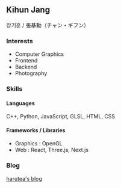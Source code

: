 ## Kihun Jang

장기훈 / 張基勳（チャン・ギフン）

### Interests
- Computer Graphics
- Frontend
- Backend
- Photography

### Skills
#### Languages
C++, Python, JavaScript, GLSL, HTML, CSS

#### Frameworks / Libraries
- Graphics : OpenGL
- Web : React, Three.js, Next.js

### Blog
[harutea's blog](https://kihuntea.com)

<!--
**harutea/harutea** is a ✨ _special_ ✨ repository because its `README.md` (this file) appears on your GitHub profile.

Here are some ideas to get you started:

- 🔭 I’m currently working on ...
- 🌱 I’m currently learning ...
- 👯 I’m looking to collaborate on ...
- 🤔 I’m looking for help with ...
- 💬 Ask me about ...
- 📫 How to reach me: ...
- 😄 Pronouns: ...
- ⚡ Fun fact: ...
-->
